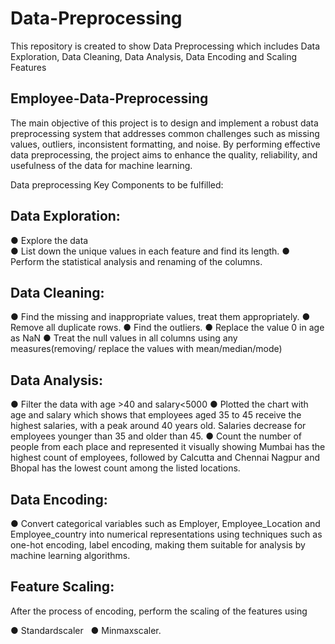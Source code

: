 # Data-Preprocessing
This repository is created to show Data Preprocessing which includes Data Exploration, Data Cleaning, Data Analysis, Data Encoding and Scaling Features

## Employee-Data-Preprocessing
The main objective of this project is to design and implement a robust data preprocessing system that addresses common challenges such as missing values, outliers, inconsistent formatting, and noise. By performing effective data preprocessing, the project aims to enhance the quality, reliability, and usefulness of the data for machine learning. 

Data preprocessing Key Components to be fulfilled: 

## Data Exploration:

● Explore the data  
● List down the unique values in each feature and find its length. 
● Perform the statistical analysis and renaming of the columns. 

## Data Cleaning: 

● Find the missing and inappropriate values, treat them appropriately. 
● Remove all duplicate rows. 
● Find the outliers. 
● Replace the value 0 in age as NaN 
● Treat the null values in all columns using any measures(removing/ replace the values with mean/median/mode) 

## Data Analysis: 

● Filter the data with age >40 and salary<5000 
● Plotted the chart with age and salary which shows that employees aged 35 to 45 receive the highest salaries, with a peak around 40 years old.
  Salaries decrease for employees younger than 35 and older than 45.
● Count the number of people from each place and represented it visually showing Mumbai has the highest count of employees, followed by Calcutta and Chennai
  Nagpur and Bhopal has the lowest count among the listed locations.

## Data Encoding: 

● Convert categorical variables such as Employer, Employee_Location and Employee_country into numerical representations using techniques such as one-hot encoding, label encoding, making them suitable for analysis by machine learning algorithms. 

## Feature Scaling: 

After the process of encoding, perform the scaling of the features using 

● Standardscaler  
● Minmaxscaler.
